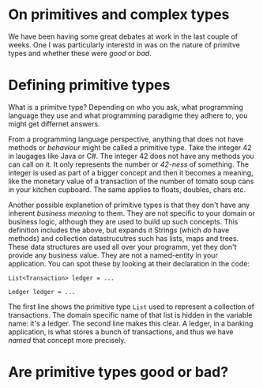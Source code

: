# On primitives and complex types

We have been having some great debates at work in the last couple of weeks.
One I was particularly interestd in was on the nature of primitve types and whether these were _good_ or _bad_.

# Defining primitive types
What is a primitve type?
Depending on who you ask, what programming language they use and what programming paradigme they adhere to, you might get differnet answers.

From a programming language perspective, anything that does not have methods or _behaviour_ might be called a primitive type.
Take the integer 42 in laugages like Java or C#.
The integer 42 does not have any methods you can call on it.
It only represents the number or _42-ness_ of something.
The integer is used as part of a bigger concept and then it becomes a meaning, like the monetary value of a transaction of the number of tomato soup cans in your kitchen cupboard.
The same applies to floats, doubles, chars etc.

Another possible explanetion of primitive types is that they don't have any inherent _business meaning_ to them. 
They are not specific to your domain or business logic, although they are used to build up such concepts.
This definition includes the above, but expands it Strings (which _do_ have methods) and collection datastrucutres such has lists, maps and trees.
These data structures are used all over your programm, yet they don't provide any business value.
They are not a named-entity in your application.
You can spot these by looking at their declaration in the code:

    List<Transaction> ledger = ...

    Ledger ledger = ... 

The first line shows the primitive type ``List`` used to represent a collection of transactions. 
The domain specific name of that list is hidden in the variable name: it's a ledger.
The second line makes this clear.
A ledger, in a banking application, is what stores a bunch of transactions, and thus we have _named_ that concept more precisely.

# Are primitive types good or bad?

